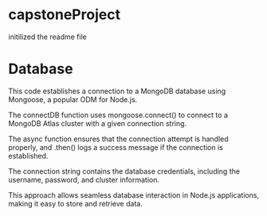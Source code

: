 # capstoneProject
initilized the readme file

# Database
This code establishes a connection to a MongoDB database using Mongoose, a popular ODM for Node.js.

The connectDB function uses mongoose.connect() to connect to a MongoDB Atlas cluster with a given connection string.

The async function ensures that the connection attempt is handled properly, and .then() logs a success message if the connection is established.

The connection string contains the database credentials, including the username, password, and cluster information.

This approach allows seamless database interaction in Node.js applications, making it easy to store and retrieve data.